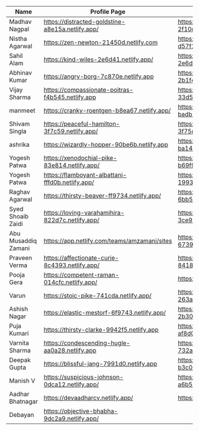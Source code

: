 | Name                | Profile Page                                         | Admission Form                                          |
|---------------------|------------------------------------------------------|---------------------------------------------------------|
| Madhav Nagpal       | https://distracted-goldstine-a8e15a.netlify.app/ | https://sad-mahavira-2f10de.netlify.app/            |
| Nistha Agarwal      | https://zen-newton-21450d.netlify.com            | https://quizzical-montalcini-d57f1c.netlify.com     |
| Sahil Alam          | https://kind-wiles-2e6d41.netlify.app/           | https://kind-wiles-2e6d41.netlify.app/              |
| Abhinav Kumar       | https://angry-borg-7c870e.netlify.app            | https://frosty-lichterman-2b1f4d.netlify.app        |
| Vijay Sharma        | https://compassionate-poitras-f4b545.netlify.app | https://stupefied-yonath-33d52d.netlify.app         |
| manmeet             | https://cranky-roentgen-b8ea67.netlify.app/      | https://wonderful-payne-badb19.netlify.app/         |
| Shivam Singla       | https://peaceful-hamilton-3f7c59.netlify.app/    | https://hopeful-euclid-3f75db.netlify.app/          |
| ashrika             | https://wizardly-hopper-90be6b.netlify.app       | https://goofy-wiles-ba1440.netlify.app              |
| Yogesh Patwa        | https://xenodochial-pike-83e814.netlify.app/     | https://compassionate-northcutt-b69f97.netlify.app/ |
| Yogesh Patwa        | https://flamboyant-albattani-fffd0b.netlify.app/ | https://festive-clarke-1993f8.netlify.app/          |
| Raghav Agarwal      | https://thirsty-beaver-ff9734.netlify.app/       | https://trusting-noether-6bb5fe.netlify.app/        |
| Syed Shoaib Zaidi   | https://loving-varahamihira-822d7c.netlify.app/  | https://infallible-elion-3ce954.netlify.app/        |
| Abu Musaddiq Zamani | https://app.netlify.com/teams/amzamani/sites       | https://festive-boyd-673992.netlify.app/            |
| Praveen Verma       | https://affectionate-curie-8c4393.netlify.app/   | https://cocky-swirles-841851.netlify.app/           |
| Pooja Gera          | https://competent-raman-014cfc.netlify.app/      | https://sad-kirch-67d624.netlify.app/               |
| Varun               | https://stoic-pike-741cda.netlify.app/           | https://reverent-noyce-263abc.netlify.app/          |
| Ashish Nagar        | https://elastic-mestorf-6f9743.netlify.app/      | https://silly-tereshkova-2b308c.netlify.app/        |
| Puja Kumari         | https://thirsty-clarke-9942f5.netlify.app        | https://stoic-gates-af8d04.netlify.app              |
| Varnita Sharma      | https://condescending-hugle-aa0a28.netlify.app   | https://eloquent-ritchie-732a83.netlify.app         |
| Deepak Gupta        | https://blissful-jang-7991d0.netlify.app         | https://unruffled-roentgen-b3c09e.netlify.app       |
| Manish V            | https://suspicious-johnson-0dca12.netlify.app/   | https://laughing-hermann-a6b5dd.netlify.app/        |
| Aadhar Bhatnagar    | https://devaadharcv.netlify.app/                   | https://theschoolofcomics.netlify.com/                |
| Debayan             | https://objective-bhabha-9dc2a9.netlify.app/      |
